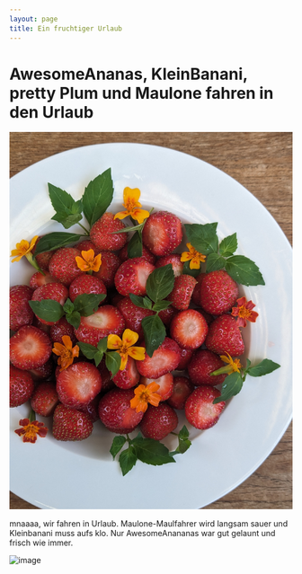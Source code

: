 ```yaml
---
layout: page
title: Ein fruchtiger Urlaub
---
```


# AwesomeAnanas, KleinBanani, pretty Plum und Maulone fahren in den Urlaub

![image](/assets/images/PXL_20230722_151959590.PORTRAIT.ORIGINAL.jpg)

mnaaaa, wir fahren in Urlaub. Maulone-Maulfahrer wird langsam sauer und Kleinbanani muss aufs klo. 
Nur AwesomeAnananas war gut gelaunt und frisch wie immer.

![image](/assets/images/PXL_20230724_155508099.MP.jpg)